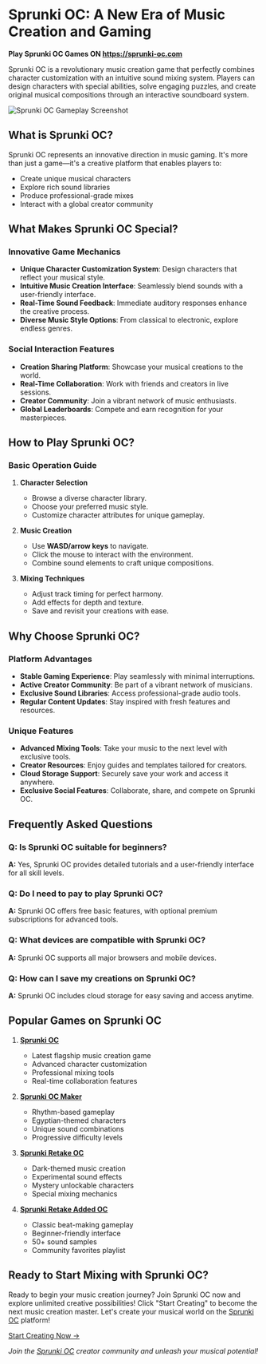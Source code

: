 # Sprunki OC: A New Era of Music Creation and Gaming

**Play Sprunki OC Games ON https://sprunki-oc.com**

Sprunki OC is a revolutionary music creation game that perfectly combines character customization with an intuitive sound mixing system. Players can design characters with special abilities, solve engaging puzzles, and create original musical compositions through an interactive soundboard system.

![Sprunki OC Gameplay Screenshot](https://public.sprunki-oc.com/gameplay.png "Experience the magical world of Sprunki OC")

## What is Sprunki OC?

Sprunki OC represents an innovative direction in music gaming. It's more than just a game—it's a creative platform that enables players to:
- Create unique musical characters
- Explore rich sound libraries
- Produce professional-grade mixes
- Interact with a global creator community

## What Makes Sprunki OC Special?

### Innovative Game Mechanics
- **Unique Character Customization System**: Design characters that reflect your musical style.
- **Intuitive Music Creation Interface**: Seamlessly blend sounds with a user-friendly interface.
- **Real-Time Sound Feedback**: Immediate auditory responses enhance the creative process.
- **Diverse Music Style Options**: From classical to electronic, explore endless genres.

### Social Interaction Features
- **Creation Sharing Platform**: Showcase your musical creations to the world.
- **Real-Time Collaboration**: Work with friends and creators in live sessions.
- **Creator Community**: Join a vibrant network of music enthusiasts.
- **Global Leaderboards**: Compete and earn recognition for your masterpieces.

## How to Play Sprunki OC?

### Basic Operation Guide
1. **Character Selection**
   - Browse a diverse character library.
   - Choose your preferred music style.
   - Customize character attributes for unique gameplay.

2. **Music Creation**
   - Use **WASD/arrow keys** to navigate.
   - Click the mouse to interact with the environment.
   - Combine sound elements to craft unique compositions.

3. **Mixing Techniques**
   - Adjust track timing for perfect harmony.
   - Add effects for depth and texture.
   - Save and revisit your creations with ease.

## Why Choose Sprunki OC?

### Platform Advantages
- **Stable Gaming Experience**: Play seamlessly with minimal interruptions.
- **Active Creator Community**: Be part of a vibrant network of musicians.
- **Exclusive Sound Libraries**: Access professional-grade audio tools.
- **Regular Content Updates**: Stay inspired with fresh features and resources.

### Unique Features
- **Advanced Mixing Tools**: Take your music to the next level with exclusive tools.
- **Creator Resources**: Enjoy guides and templates tailored for creators.
- **Cloud Storage Support**: Securely save your work and access it anywhere.
- **Exclusive Social Features**: Collaborate, share, and compete on Sprunki OC.

## Frequently Asked Questions

### Q: Is Sprunki OC suitable for beginners?  
**A:** Yes, Sprunki OC provides detailed tutorials and a user-friendly interface for all skill levels.

### Q: Do I need to pay to play Sprunki OC?  
**A:** Sprunki OC offers free basic features, with optional premium subscriptions for advanced tools.

### Q: What devices are compatible with Sprunki OC?  
**A:** Sprunki OC supports all major browsers and mobile devices.

### Q: How can I save my creations on Sprunki OC?  
**A:** Sprunki OC includes cloud storage for easy saving and access anytime.

## Popular Games on Sprunki OC

1. **[Sprunki OC](https://sprunki-oc.com/sprunki-whih-oc "Sprunki OC")**  
   - Latest flagship music creation game  
   - Advanced character customization  
   - Professional mixing tools  
   - Real-time collaboration features  

2. **[Sprunki OC Maker](https://sprunki-oc.com/sprunki-oc-maker "Sprunki OC Maker")**  
   - Rhythm-based gameplay  
   - Egyptian-themed characters  
   - Unique sound combinations  
   - Progressive difficulty levels  

3. **[Sprunki Retake OC](https://sprunki-oc.com/sprunki-retake-added-oc "Sprunki Retake OC")**  
   - Dark-themed music creation  
   - Experimental sound effects  
   - Mystery unlockable characters  
   - Special mixing mechanics  

4. **[Sprunki Retake Added OC](https://sprunki-oc.com/sprunki-retake-added-oc "Sprunki Retake Added OC")**  
   - Classic beat-making gameplay  
   - Beginner-friendly interface  
   - 50+ sound samples  
   - Community favorites playlist  

## Ready to Start Mixing with Sprunki OC?

Ready to begin your music creation journey? Join Sprunki OC now and explore unlimited creative possibilities! Click "Start Creating" to become the next music creation master. Let's create your musical world on the [Sprunki OC](https://sprunki-oc.com) platform!

[Start Creating Now →](https://sprunki-oc.com/sprunki-with-oc "Play Sprunki OC Now")

*Join the [Sprunki OC](https://sprunki-oc.com "Sprunki OC") creator community and unleash your musical potential!*
